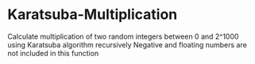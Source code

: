 # Karatsuba-Multiplication
Calculate multiplication of two random integers between 0 and 2^1000 using Karatsuba algorithm recursively
Negative and floating numbers are not included in this function
